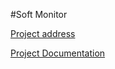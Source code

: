 #Soft Monitor

[Project address](https://shaian.com)

[Project Documentation](https://shaian.com/doc/soft_monitor/)